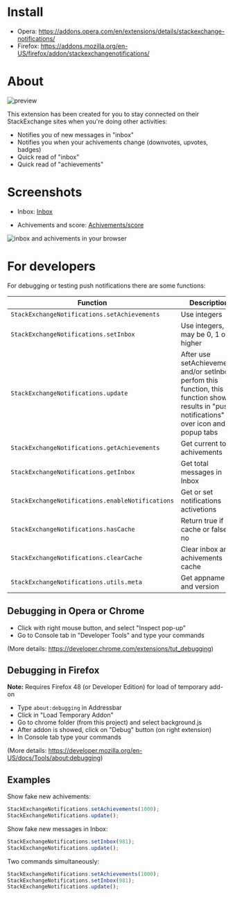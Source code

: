 # Install

- Opera: https://addons.opera.com/en/extensions/details/stackexchange-notifications/
- Firefox: https://addons.mozilla.org/en-US/firefox/addon/stackexchangenotifications/

# About

![preview](http://i.stack.imgur.com/EM13u.png)

This extension has been created for you to stay connected on their StackExchange sites when you're doing other activities:

- Notifies you of new messages in "inbox"
- Notifies you when your achivements change (downvotes, upvotes, badges)
- Quick read of "inbox"
- Quick read of "achievements"

# Screenshots

- Inbox: [Inbox](http://i.stack.imgur.com/6FS0H.png)

- Achivements and score: [Achivements/score](http://i.stack.imgur.com/2LqNo.png)

![inbox and achivements in your browser](http://i.stack.imgur.com/YgDIV.png)

# For developers

For debugging or testing push notifications there are some functions:

| Function | Description |
| --- | --- |
| `StackExchangeNotifications.setAchievements` | Use integers |
| `StackExchangeNotifications.setInbox` | Use integers, may be 0, 1 or higher |
| `StackExchangeNotifications.update` | After use setAchievements and/or setInbox, perfom this function, this function show results in "push notifications" over icon and popup tabs |
| `StackExchangeNotifications.getAchievements` | Get current total achivements |
| `StackExchangeNotifications.getInbox` | Get total messages in Inbox |
| `StackExchangeNotifications.enableNotifications` | Get or set notifications activetions |
| `StackExchangeNotifications.hasCache` | Return true if has cache or false if no |
| `StackExchangeNotifications.clearCache` | Clear inbox and achivements cache |
| `StackExchangeNotifications.utils.meta` | Get appname and version |

## Debugging in Opera or Chrome

- Click with right mouse button, and select "Inspect pop-up"
- Go to Console tab in "Developer Tools" and type your commands

(More details: https://developer.chrome.com/extensions/tut_debugging)

## Debugging in Firefox

**Note:** Requires Firefox 48 (or Developer Edition) for load of temporary add-on

- Type `about:debugging` in Addressbar
- Click in "Load Temporary Addon"
- Go to chrome folder (from this project) and select background.js
- After addon is showed, click on "Debug" button (on right extension)
- In Console tab type your commands

(More details: https://developer.mozilla.org/en-US/docs/Tools/about:debugging)

## Examples

Show fake new achivements:

```javascript
StackExchangeNotifications.setAchievements(1000);
StackExchangeNotifications.update();
```

Show fake new messages in Inbox:

```javascript
StackExchangeNotifications.setInbox(981);
StackExchangeNotifications.update();
```

Two commands simultaneously:

```javascript
StackExchangeNotifications.setAchievements(1000);
StackExchangeNotifications.setInbox(981);
StackExchangeNotifications.update();
```

